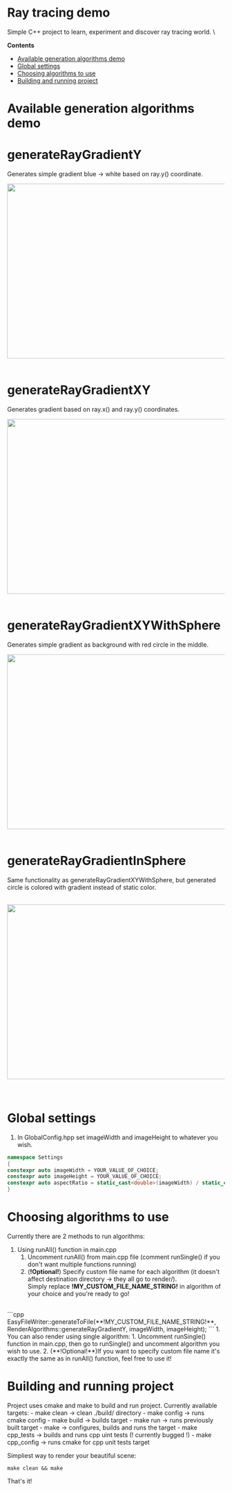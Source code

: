# Ray tracing demo
Simple C++ project to learn, experiment and discover ray tracing world. \

**Contents**

- [Available generation algorithms demo](#available-generation-algorithms-demo)
- [Global settings](#global-settings)
- [Choosing algorithms to use](#choosing-algorithms-to-use)
- [Building and running project](#building-and-running-project)

# Available generation algorithms demo

**generateRayGradientY**</br>
======
Generates simple gradient blue -> white based on ray.y() coordinate.

<img src="https://i.imgur.com/1nZklcn.jpg" width="720" height="405" />
</br></br>

**generateRayGradientXY**</br>
======
Generates gradient based on ray.x() and ray.y() coordinates.

<img src="https://i.imgur.com/GpfRTP6.jpg" width="720" height="405" />
</br></br>

**generateRayGradientXYWithSphere**</br>
======
Generates simple gradient as background with red circle in the middle.

<img src="https://i.imgur.com/FT1ATsd.jpg" width="720" height="405" />
</br></br>

**generateRayGradientInSphere**</br>
======
Same functionality as generateRayGradientXYWithSphere, but generated circle is colored with gradient instead of static color. </br></br>

<img src="https://i.imgur.com/CbYasdU.jpg" width="720" height="405" />
</br></br></br>

# Global settings
1. In GlobalConfig.hpp set imageWidth and imageHeight to whatever you wish.
```cpp
namespace Settings
{
constexpr auto imageWidth = YOUR_VALUE_OF_CHOICE;
constexpr auto imageHeight = YOUR_VALUE_OF_CHOICE;
constexpr auto aspectRatio = static_cast<double>(imageWidth) / static_cast<double>(imageHeight); // DO NOT TOUCH THIS!
}
```

# Choosing algorithms to use
Currently there are 2 methods to run algorithms:
1. Using runAll() function in main.cpp 
    1. Uncomment runAll() from main.cpp file (comment runSingle() if you don't want multiple functions running) 
    2. (**!Optional!**) Specify custom file name for each algorithm (it doesn't affect destination directory -> they all go to render/). \
        Simply replace **!MY_CUSTOM_FILE_NAME_STRING!** in algorithm of your choice and you're ready to go!
</br>
```cpp
EasyFileWriter::generateToFile(**!MY_CUSTOM_FILE_NAME_STRING!**, RenderAlgorithms::generateRayGradientY, imageWidth,
                                imageHeight);
```
1. You can also render using single algorithm:
    1. Uncomment runSingle() function in main.cpp, then go to runSingle() and uncomment algorithm you wish to use.
    2. (**!Optional!**)If you want to specify custom file name it's exactly the same as in runAll() function, feel free to use it!

</br>

# Building and running project
Project uses cmake and make to build and run project. Currently available targets:
    - make clean -> clean ./build/ directory
    - make config -> runs cmake config
    - make build -> builds target
    - make run -> runs previously built target
    - make -> configures, builds and runs the target
    - make cpp_tests -> builds and runs cpp uint tests (! currently bugged !)
    - make cpp_config -> runs cmake for cpp unit tests target

Simpliest way to render your beautiful scene:
```
make clean && make
```

That's it!
